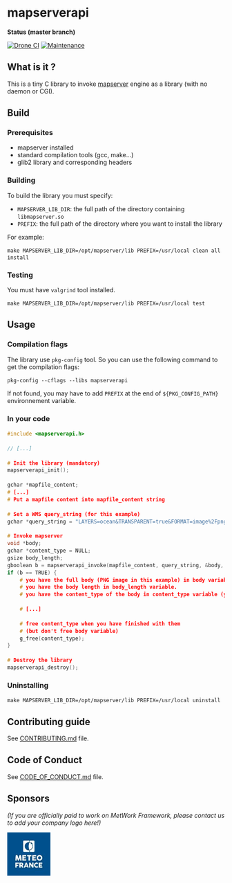 # mapserverapi

[//]: # (automatically generated from https://github.com/metwork-framework/github_organization_management/blob/master/common_files/README.md)

**Status (master branch)**



[![Drone CI](http://metwork-framework.org:8000/api/badges/metwork-framework/mapserverapi/status.svg)](http://metwork-framework.org:8000/metwork-framework/mapserverapi)
[![Maintenance](https://raw.githubusercontent.com/metwork-framework/resources/master/badges/maintained.svg)](https://github.com/metwork-framework/resources/blob/master/badges/maintained.svg)




## What is it ?

This is a tiny C library to invoke [mapserver](http://mapserver.org) engine
as a library (with no daemon or CGI).

## Build

### Prerequisites

- mapserver installed
- standard compilation tools (gcc, make...)
- glib2 library and corresponding headers

### Building

To build the library you must specify:

- `MAPSERVER_LIB_DIR`: the full path of the directory containing `libmapserver.so`
- `PREFIX`: the full path of the directory where you want to install the library

For example:

```
make MAPSERVER_LIB_DIR=/opt/mapserver/lib PREFIX=/usr/local clean all install
```

### Testing

You must have `valgrind` tool installed.

```
make MAPSERVER_LIB_DIR=/opt/mapserver/lib PREFIX=/usr/local test
```

## Usage

### Compilation flags

The library use `pkg-config` tool. So you can use the following command to
get the compilation flags:

```
pkg-config --cflags --libs mapserverapi
```

If not found, you may have to add `PREFIX` at the end of `${PKG_CONFIG_PATH}`
environnement variable.

### In your code

```C
#include <mapserverapi.h>

// [...]

# Init the library (mandatory)
mapserverapi_init();

gchar *mapfile_content;
# [...]
# Put a mapfile content into mapfile_content string

# Set a WMS query_string (for this example)
gchar *query_string = "LAYERS=ocean&TRANSPARENT=true&FORMAT=image%2Fpng&SERVICE=WMS&VERSION=1.1.1&REQUEST=GetMap&STYLES=&EXCEPTIONS=application%2Fvnd.ogc.se_xml&SRS=EPSG%3A4326&BBOX=-180.0,-90.0,180.0,90.0&WIDTH=500&HEIGHT=250"

# Invoke mapserver
void *body;
gchar *content_type = NULL;
gsize body_length;
gboolean b = mapserverapi_invoke(mapfile_content, query_string, &body, &content_type, &body_length);
if (b == TRUE) {
    # you have the full body (PNG image in this example) in body variable (this buffer is managed by the library, don't free it by yourself !)
    # you have the body length in body_length variable.
    # you have the content_type of the body in content_type variable (you have to free it after use).

    # [...]

    # free content_type when you have finished with them
    # (but don't free body variable)
    g_free(content_type);
}

# Destroy the library
mapserverapi_destroy();
```


### Uninstalling

```
make MAPSERVER_LIB_DIR=/opt/mapserver/lib PREFIX=/usr/local uninstall
```






## Contributing guide

See [CONTRIBUTING.md](CONTRIBUTING.md) file.



## Code of Conduct

See [CODE_OF_CONDUCT.md](CODE_OF_CONDUCT.md) file.



## Sponsors

*(If you are officially paid to work on MetWork Framework, please contact us to add your company logo here!)*

[![logo](https://raw.githubusercontent.com/metwork-framework/resources/master/sponsors/meteofrance-small.jpeg)](http://www.meteofrance.com)
